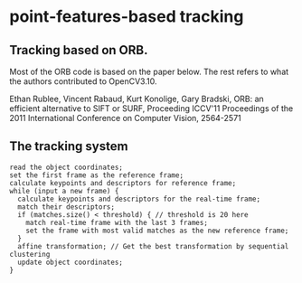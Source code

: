 # point-features-based tracking
## Tracking based on ORB.

Most of the ORB code is based on the paper below. The rest refers to what the authors contributed to OpenCV3.10.

Ethan Rublee, Vincent Rabaud, Kurt Konolige, Gary Bradski, ORB: an efficient alternative to SIFT or SURF, Proceeding ICCV'11 Proceedings of the 2011 International Conference on Computer Vision, 2564-2571

## The tracking system

    read the object coordinates;
    set the first frame as the reference frame;
    calculate keypoints and descriptors for reference frame;
    while (input a new frame) {
      calculate keypoints and descriptors for the real-time frame;
      match their descriptors;
      if (matches.size() < threshold) { // threshold is 20 here
        match real-time frame with the last 3 frames;
        set the frame with most valid matches as the new reference frame;
      }
      affine transformation; // Get the best transformation by sequential clustering
      update object coordinates;
    }
